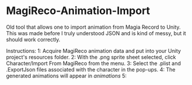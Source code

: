 # MagiReco-Animation-Import
Old tool that allows one to import animation from Magia Record to Unity. This was made before I truly understood JSON and is kind of messy, but it should work correctly.

Instructions:
1: Acquire MagiReco animation data and put into your Unity project's resources folder.
2: With the .png sprite sheet selected, click Character/Import From MagiReco from the menu.
3: Select the .plist and .ExportJson files associated with the character in the pop-ups.
4: The generated animations will appear in _animations_
5: 
